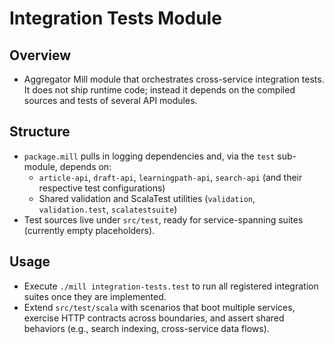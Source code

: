 # Integration Tests Module

## Overview
- Aggregator Mill module that orchestrates cross-service integration tests. It does not ship runtime code; instead it depends on the compiled sources and tests of several API modules.

## Structure
- `package.mill` pulls in logging dependencies and, via the `test` sub-module, depends on:
  - `article-api`, `draft-api`, `learningpath-api`, `search-api` (and their respective test configurations)
  - Shared validation and ScalaTest utilities (`validation`, `validation.test`, `scalatestsuite`)
- Test sources live under `src/test`, ready for service-spanning suites (currently empty placeholders).

## Usage
- Execute `./mill integration-tests.test` to run all registered integration suites once they are implemented.
- Extend `src/test/scala` with scenarios that boot multiple services, exercise HTTP contracts across boundaries, and assert shared behaviors (e.g., search indexing, cross-service data flows).

